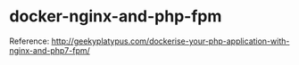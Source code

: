 # docker-nginx-and-php-fpm

Reference: http://geekyplatypus.com/dockerise-your-php-application-with-nginx-and-php7-fpm/

